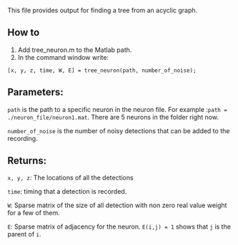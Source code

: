 This file provides output for finding a tree from an acyclic graph.

## How to
1) Add tree_neuron.m to the Matlab path.
2) In the command window write:
```
[x, y, z, time, W, E] = tree_neuron(path, number_of_noise);
```

## Parameters:
`path` is the path to a specific neuron in the neuron file. For example :`path = ./neuron_file/neuron1.mat`. There are 5 neurons in the folder right now.

`number_of_noise` is the number of noisy detections that can be added to the recording.

## Returns:

`x, y, z`: The locations of all the detections

`time`: timing that a detection is recorded.

`W`: Sparse matrix of the size of all detection with non zero real value weight for a few of them.

`E`:  Sparse matrix of adjacency for the neuron. `E(i,j) = 1` shows that `j` is the parent of `i`. 
